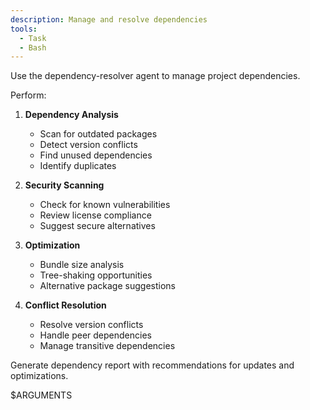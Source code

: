 ```yaml
---
description: Manage and resolve dependencies
tools:
  - Task
  - Bash
---
```


Use the dependency-resolver agent to manage project dependencies.

Perform:

1. **Dependency Analysis**
   - Scan for outdated packages
   - Detect version conflicts
   - Find unused dependencies
   - Identify duplicates

2. **Security Scanning**
   - Check for known vulnerabilities
   - Review license compliance
   - Suggest secure alternatives

3. **Optimization**
   - Bundle size analysis
   - Tree-shaking opportunities
   - Alternative package suggestions

4. **Conflict Resolution**
   - Resolve version conflicts
   - Handle peer dependencies
   - Manage transitive dependencies

Generate dependency report with recommendations for updates and optimizations.

$ARGUMENTS
